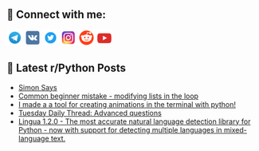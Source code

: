 ## 🔎 Connect with me:
[<img src="https://github.com/bullbesh/bullbesh/blob/main/images/Telegram.png" width="32" height="32" />](https://t.me/bullbesh)
[<img src="https://github.com/bullbesh/bullbesh/blob/main/images/VK.png" width="32" height="32" />](https://vk.com/bullbesh)
[<img src="https://github.com/bullbesh/bullbesh/blob/main/images/Twitter.png" width="32" height="32" />](https://twitter.com/bullbesh1)
[<img src="https://github.com/bullbesh/bullbesh/blob/main/images/Instagram.png" width="32" height="32" />](https://www.instagram.com/bullbesh)
[<img src="https://github.com/bullbesh/bullbesh/blob/main/images/Reddit.png" width="32" height="32" />](https://www.reddit.com/user/bullbesh)
[<img src="https://github.com/bullbesh/bullbesh/blob/main/images/YouTube.png" width="32" height="32" />](https://www.youtube.com/channel/UCtfjRs6uzgq5mfm8S06WTcg)

## 📕 Latest r/Python Posts
<!-- BLOG-POST-LIST:START -->
- [Simon Says](https://www.reddit.com/r/Python/comments/zq9nme/simon_says/)
- [Common beginner mistake - modifying lists in the loop](https://www.reddit.com/r/Python/comments/zq9f5f/common_beginner_mistake_modifying_lists_in_the/)
- [I made a a tool for creating animations in the terminal with python!](https://www.reddit.com/r/Python/comments/zq8a3c/i_made_a_a_tool_for_creating_animations_in_the/)
- [Tuesday Daily Thread: Advanced questions](https://www.reddit.com/r/Python/comments/zq8047/tuesday_daily_thread_advanced_questions/)
- [Lingua 1.2.0 - The most accurate natural language detection library for Python - now with support for detecting multiple languages in mixed-language text.](https://www.reddit.com/r/Python/comments/zq6tc4/lingua_120_the_most_accurate_natural_language/)
<!-- BLOG-POST-LIST:END -->
